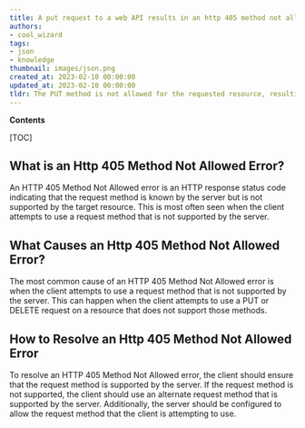 ```yaml
---
title: A put request to a web API results in an http 405 method not allowed error
authors:
- cool_wizard
tags:
- json
- knowledge
thumbnail: images/json.png
created_at: 2023-02-10 00:00:00
updated_at: 2023-02-10 00:00:00
tldr: The PUT method is not allowed for the requested resource, resulting in an HTTP 405 Method Not Allowed error.
---
```


**Contents**

[TOC]

## What is an Http 405 Method Not Allowed Error?
An HTTP 405 Method Not Allowed error is an HTTP response status code indicating that the request method is known by the server but is not supported by the target resource. This is most often seen when the client attempts to use a request method that is not supported by the server.

## What Causes an Http 405 Method Not Allowed Error?
The most common cause of an HTTP 405 Method Not Allowed error is when the client attempts to use a request method that is not supported by the server. This can happen when the client attempts to use a PUT or DELETE request on a resource that does not support those methods.

## How to Resolve an Http 405 Method Not Allowed Error
To resolve an HTTP 405 Method Not Allowed error, the client should ensure that the request method is supported by the server. If the request method is not supported, the client should use an alternate request method that is supported by the server. Additionally, the server should be configured to allow the request method that the client is attempting to use.
